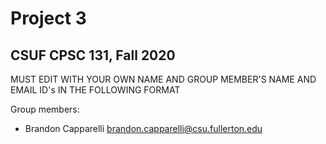 # Project 3
## CSUF CPSC 131, Fall 2020

MUST EDIT WITH YOUR OWN NAME AND GROUP MEMBER'S NAME AND EMAIL ID's IN THE FOLLOWING FORMAT

Group members:
- Brandon Capparelli brandon.capparelli@csu.fullerton.edu
